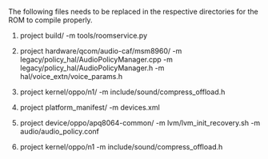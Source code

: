 The following files needs to be replaced in the respective directories for the
ROM to compile properly.

1. project build/
 -m	tools/roomservice.py

2. project hardware/qcom/audio-caf/msm8960/
 -m	legacy/policy_hal/AudioPolicyManager.cpp
 -m	legacy/policy_hal/AudioPolicyManager.h
 -m hal/voice_extn/voice_params.h

3. project kernel/oppo/n1/
 -m	include/sound/compress_offload.h

4. project platform_manifest/
 -m	devices.xml

5. project device/oppo/apq8064-common/
 -m	lvm/lvm_init_recovery.sh
 -m	audio/audio_policy.conf

6. project kernel/oppo/n1
 -m	include/sound/compress_offload.h
